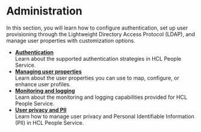 # Administration

In this section, you will learn how to configure authentication, set up user provisioning through the Lightweight Directory Access Protocol (LDAP), and manage user properties with customization options.

- **[Authentication](./authentication)**<br>
Learn about the supported authentication strategies in HCL People Service.
- **[Managing user properties](./managing_user_properties)**<br>
Learn about the user properties you can use to map, configure, or enhance user profiles.
- **[Monitoring and logging](./monitoring_logging)**<br>
Learn about the monitoring and logging capabilities provided for HCL People Service.
- **[User privacy and PII](./user_privacy_pii.md)**<br>
Learn how to manage user privacy and Personal Identifiable Information (PII) in HCL People Service.
